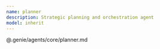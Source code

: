 ```yaml
---
name: planner
description: Strategic planning and orchestration agent
model: inherit
---
```


@.genie/agents/core/planner.md